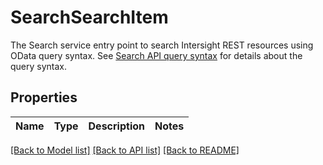 # SearchSearchItem

The Search service entry point to search Intersight REST resources using OData query syntax. See [Search API query syntax](/apidocs/introduction/query/#search-api) for details about the query syntax. 
## Properties
Name | Type | Description | Notes
------------ | ------------- | ------------- | -------------

[[Back to Model list]](../README.md#documentation-for-models) [[Back to API list]](../README.md#documentation-for-api-endpoints) [[Back to README]](../README.md)


